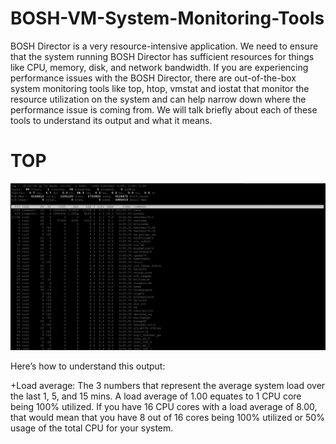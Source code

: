 # BOSH-VM-System-Monitoring-Tools

BOSH Director is a very resource-intensive application. We need to ensure that the system running BOSH Director has sufficient resources for things like CPU, memory, disk, and network bandwidth. If you are experiencing performance issues with the BOSH Director, there are out-of-the-box system monitoring tools like top, htop, vmstat and iostat that monitor the resource utilization on the system and can help narrow down where the performance issue is coming from. We will talk briefly about each of these tools to understand its output and what it means.

# TOP 
![Alt text](img/top.png)

Here’s how to understand this output:

+Load average: The 3 numbers that represent the average system load over the last 1, 5, and 15 mins. A load average of 1.00 equates to 1 CPU core being 100% utilized. If you have 16 CPU cores with a load average of 8.00, that would mean that you have 8 out of 16 cores being 100% utilized or 50% usage of the total CPU for your system.

